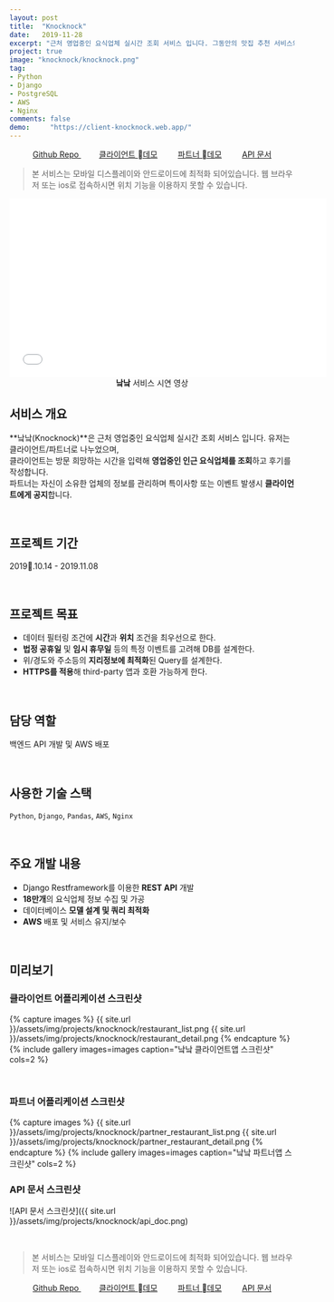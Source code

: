 ```yaml
---
layout: post
title:  "Knocknock"
date:   2019-11-28
excerpt: "근처 영업중인 요식업체 실시간 조회 서비스 입니다. 그동안의 맛집 추천 서비스와는 다르게 '낰낰'은 지금 당장 열려있는 음식점과 카페를 보여줍니다."
project: true
image: "knocknock/knocknock.png"
tag:
- Python
- Django
- PostgreSQL
- AWS
- Nginx
comments: false
demo:     "https://client-knocknock.web.app/"
---
```


<center>
    <a href="https://github.com/DylanMsK/knocknock_gitlab" class="btn btn-github" target="_blank" style="margin-bottom:2rem;">
        <i class="fa fa-fw fa-github" style="margin-rignt:0.5rem;"></i>Github Repo
    </a>
    <a href="https://client-knocknock.web.app/" class="btn btn-point" target="_blank" style="margin-bottom:2rem;margin-left:2rem;">클라이언트 데모</a>
    <a href="https://partner-knocknock.web.app/" class="btn btn-point" target="_blank" style="margin-bottom:2rem;margin-left:2rem;">파트너 데모</a>
    <a href="https://getick.xyz/" class="btn btn-point" target="_blank" style="margin-bottom:2rem;margin-left:2rem;">API 문서</a>
</center>

> 본 서비스는 모바일 디스플레이와 안드로이드에 최적화 되어있습니다. 웹 브라우저 또는 ios로 접속하시면 위치 기능을 이용하지 못할 수 있습니다.


<iframe width="560" height="315" src="//www.youtube.com/embed/QkY_2X8F-Jc" frameborder="0"></iframe>

<center><b>낰낰</b> 서비스 시연 영상</center>
     
## 서비스 개요
**낰낰(Knocknock)**은 근처 영업중인 요식업체 실시간 조회 서비스 입니다. 유저는 클라이언트/파트너로 나누었으며,<br>
클라이언트는 방문 희망하는 시간을 입력해 **영업중인 인근 요식업체를 조회**하고 후기를 작성합니다.<br>
파트너는 자신이 소유한 업체의 정보를 관리하며 특이사항 또는 이벤트 발생시 **클라이언트에게 공지**합니다.

<br>

## 프로젝트 기간
2019.10.14 - 2019.11.08

<br>

## 프로젝트 목표
* 데이터 필터링 조건에 **시간**과 **위치** 조건을 최우선으로 한다.
* **법정 공휴일** 및 **임시 휴무일** 등의 특정 이벤트를 고려해 DB를 설계한다.
* 위/경도와 주소등의 **지리정보에 최적화**된 Query를 설계한다.
* **HTTPS를 적용**해 third-party 앱과 호환 가능하게 한다.

<br>

## 담당 역할
백엔드 API 개발 및 AWS 배포

<br>

## 사용한 기술 스택
`Python`, `Django`, `Pandas`, `AWS`, `Nginx`

<br>

## 주요 개발 내용
* Django Restframework를 이용한 **REST API** 개발
* **18만개**의 요식업체 정보 수집 및 가공
* 데이터베이스 **모델 설계 및 쿼리 최적화**
* **AWS** 배포 및 서비스 유지/보수

<br>

## 미리보기
### 클라이언트 어플리케이션 스크린샷
{% capture images %}
    {{ site.url }}/assets/img/projects/knocknock/restaurant_list.png
    {{ site.url }}/assets/img/projects/knocknock/restaurant_detail.png
{% endcapture %}
{% include gallery images=images caption="낰낰 클라이언트앱 스크린샷" cols=2 %}

<br>

### 파트너 어플리케이션 스크린샷
{% capture images %}
    {{ site.url }}/assets/img/projects/knocknock/partner_restaurant_list.png
    {{ site.url }}/assets/img/projects/knocknock/partner_restaurant_detail.png
{% endcapture %}
{% include gallery images=images caption="낰낰 파트너앱 스크린샷" cols=2 %}

### API 문서 스크린샷
![API 문서 스크린샷]({{ site.url }}/assets/img/projects/knocknock/api_doc.png)

<br>

> 본 서비스는 모바일 디스플레이와 안드로이드에 최적화 되어있습니다. 웹 브라우저 또는 ios로 접속하시면 위치 기능을 이용하지 못할 수 있습니다.

<center>
    <a href="https://github.com/DylanMsK/knocknock_gitlab" class="btn btn-github" target="_blank" style="margin-bottom:2rem;">
        <i class="fa fa-fw fa-github" style="margin-rignt:0.5rem;"></i>Github Repo
    </a>
    <a href="https://client-knocknock.web.app/" class="btn btn-point" target="_blank" style="margin-bottom:2rem;margin-left:2rem;">클라이언트 데모</a>
    <a href="https://partner-knocknock.web.app/" class="btn btn-point" target="_blank" style="margin-bottom:2rem;margin-left:2rem;">파트너 데모</a>
    <a href="https://getick.xyz/" class="btn btn-point" target="_blank" style="margin-bottom:2rem;margin-left:2rem;">API 문서</a>
</center>